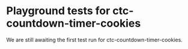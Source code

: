 # Playground tests for ctc-countdown-timer-cookies
We are still awaiting the first test run for ctc-countdown-timer-cookies.
